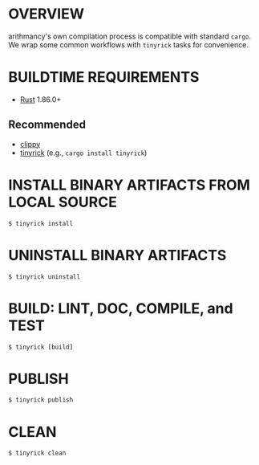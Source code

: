# OVERVIEW

arithmancy's own compilation process is compatible with standard `cargo`. We wrap some common workflows with `tinyrick` tasks for convenience.

# BUILDTIME REQUIREMENTS

* [Rust](https://www.rust-lang.org/en-US/) 1.86.0+

## Recommended

* [clippy](https://github.com/rust-lang-nursery/rust-clippy)
* [tinyrick](https://github.com/mcandre/tinyrick) (e.g., `cargo install tinyrick`)

# INSTALL BINARY ARTIFACTS FROM LOCAL SOURCE

```console
$ tinyrick install
```

# UNINSTALL BINARY ARTIFACTS

```console
$ tinyrick uninstall
```

# BUILD: LINT, DOC, COMPILE, and TEST

```console
$ tinyrick [build]
```

# PUBLISH

```console
$ tinyrick publish
```

# CLEAN

```console
$ tinyrick clean
```
